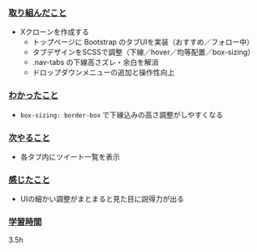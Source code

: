### <u>取り組んだこと</u>
- Xクローンを作成する
    - トップページに Bootstrap のタブUIを実装（おすすめ／フォロー中）
    - タブデザインをSCSSで調整（下線／hover／均等配置／box-sizing）
    - .nav-tabs の下線高さズレ・余白を解消
    - ドロップダウンメニューの追加と操作性向上

### <u>わかったこと</u>
- `box-sizing: border-box` で下線込みの高さ調整がしやすくなる

### <u>次やること</u>
- 各タブ内にツイート一覧を表示

### <u>感じたこと</u>
- UIの細かい調整がまとまると見た目に説得力が出る

### <u>学習時間</u>
3.5h
